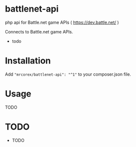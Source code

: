 # battlenet-api
php api for Battle.net game APIs ( https://dev.battle.net/ )

Connects to Battle.net game APIs.
 - todo

# Installation
Add ```"mrcorex/battlenet-api": "^1"``` to your composer.json file.

# Usage
TODO

# TODO
 - TODO
